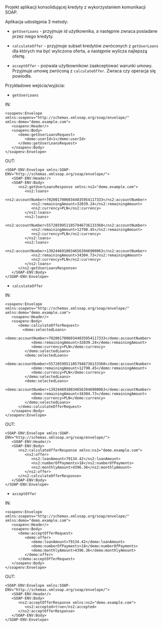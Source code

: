 Projekt aplikacji konsolidującej kredyty z wykorzystaniem komunikacji SOAP.

Aplikacja udostępnia 3 metody:

* `getUserLoans` - przyjmuje id użytkownika, a następnie zwraca posiadane przez niego kredyty.

* `calculateOffer` - przyjmuje subset kredytów zwróconych z `getUserLoans` dla których ma być wyliczona oferta, a następnie wylicza najlepszą ofertę.
* `acceptOffer` - pozwala użytkownikowi zaakceptować warunki umowy. Przyjmuje umowę zwróconą z `calculateOffer`. Zwraca czy operacja się powiodła.


Przykładowe wejścia/wyjścia:

* `getUserLoans`

IN:
```
<soapenv:Envelope xmlns:soapenv="http://schemas.xmlsoap.org/soap/envelope/" xmlns:demo="demo.example.com">
   <soapenv:Header/>
   <soapenv:Body>
      <demo:getUserLoansRequest>
         <demo:userId>1</demo:userId>
      </demo:getUserLoansRequest>
   </soapenv:Body>
</soapenv:Envelope>
```

OUT:
```
<SOAP-ENV:Envelope xmlns:SOAP-ENV="http://schemas.xmlsoap.org/soap/envelope/">
   <SOAP-ENV:Header/>
   <SOAP-ENV:Body>
      <ns2:getUserLoansResponse xmlns:ns2="demo.example.com">
         <ns2:loans>
            <ns2:accountNumber>70200170060344035954117333</ns2:accountNumber>
            <ns2:remainingAmount>32039.24</ns2:remainingAmount>
            <ns2:currency>PLN</ns2:currency>
         </ns2:loans>
         <ns2:loans>
            <ns2:accountNumber>55728599511057946736133360</ns2:accountNumber>
            <ns2:remainingAmount>12790.45</ns2:remainingAmount>
            <ns2:currency>PLN</ns2:currency>
         </ns2:loans>
         <ns2:loans>
            <ns2:accountNumber>13924469100346563946900063</ns2:accountNumber>
            <ns2:remainingAmount>34304.73</ns2:remainingAmount>
            <ns2:currency>PLN</ns2:currency>
         </ns2:loans>
      </ns2:getUserLoansResponse>
   </SOAP-ENV:Body>
</SOAP-ENV:Envelope>
```



* `calculateOffer`

IN:

```
<soapenv:Envelope xmlns:soapenv="http://schemas.xmlsoap.org/soap/envelope/" xmlns:demo="demo.example.com">
   <soapenv:Header/>
   <soapenv:Body>
      <demo:calculateOfferRequest>
        <demo:selectedLoans>
            <demo:accountNumber>70200170060344035954117333</demo:accountNumber>
            <demo:remainingAmount>32039.24</demo:remainingAmount>
            <demo:currency>PLN</demo:currency>
         </demo:selectedLoans>
         <demo:selectedLoans>
            <demo:accountNumber>55728599511057946736133360</demo:accountNumber>
            <demo:remainingAmount>12790.45</demo:remainingAmount>
            <demo:currency>PLN</demo:currency>
         </demo:selectedLoans>
         <demo:selectedLoans>
            <demo:accountNumber>13924469100346563946900063</demo:accountNumber>
            <demo:remainingAmount>34304.73</demo:remainingAmount>
            <demo:currency>PLN</demo:currency>
         </demo:selectedLoans>
      </demo:calculateOfferRequest>
   </soapenv:Body>
</soapenv:Envelope>
```

OUT:

```
<SOAP-ENV:Envelope xmlns:SOAP-ENV="http://schemas.xmlsoap.org/soap/envelope/">
   <SOAP-ENV:Header/>
   <SOAP-ENV:Body>
      <ns2:calculateOfferResponse xmlns:ns2="demo.example.com">
         <ns2:offer>
            <ns2:loanAmount>79134.42</ns2:loanAmount>
            <ns2:numberOfPayments>18</ns2:numberOfPayments>
            <ns2:monthlyAmount>4396.36</ns2:monthlyAmount>
         </ns2:offer>
      </ns2:calculateOfferResponse>
   </SOAP-ENV:Body>
</SOAP-ENV:Envelope>
```
* `acceptOffer`

IN:

```
<soapenv:Envelope xmlns:soapenv="http://schemas.xmlsoap.org/soap/envelope/" xmlns:demo="demo.example.com">
   <soapenv:Header/>
   <soapenv:Body>
      <demo:acceptOfferRequest>
         <demo:offer>
            <demo:loanAmount>79134.42</demo:loanAmount>
            <demo:numberOfPayments>18</demo:numberOfPayments>
            <demo:monthlyAmount>4396.36</demo:monthlyAmount>
         </demo:offer>
      </demo:acceptOfferRequest>
   </soapenv:Body>
</soapenv:Envelope>
```
OUT:

```
<SOAP-ENV:Envelope xmlns:SOAP-ENV="http://schemas.xmlsoap.org/soap/envelope/">
   <SOAP-ENV:Header/>
   <SOAP-ENV:Body>
      <ns2:acceptOfferResponse xmlns:ns2="demo.example.com">
         <ns2:accepted>true</ns2:accepted>
      </ns2:acceptOfferResponse>
   </SOAP-ENV:Body>
</SOAP-ENV:Envelope>
```

